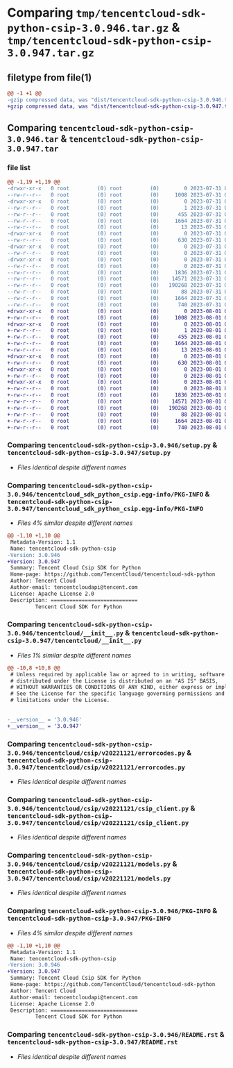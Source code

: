 # Comparing `tmp/tencentcloud-sdk-python-csip-3.0.946.tar.gz` & `tmp/tencentcloud-sdk-python-csip-3.0.947.tar.gz`

## filetype from file(1)

```diff
@@ -1 +1 @@
-gzip compressed data, was "dist/tencentcloud-sdk-python-csip-3.0.946.tar", last modified: Mon Jul 31 00:23:41 2023, max compression
+gzip compressed data, was "dist/tencentcloud-sdk-python-csip-3.0.947.tar", last modified: Tue Aug  1 00:34:52 2023, max compression
```

## Comparing `tencentcloud-sdk-python-csip-3.0.946.tar` & `tencentcloud-sdk-python-csip-3.0.947.tar`

### file list

```diff
@@ -1,19 +1,19 @@
-drwxr-xr-x   0 root         (0) root         (0)        0 2023-07-31 00:23:41.000000 tencentcloud-sdk-python-csip-3.0.946/
--rw-r--r--   0 root         (0) root         (0)     1008 2023-07-31 00:23:41.000000 tencentcloud-sdk-python-csip-3.0.946/setup.py
-drwxr-xr-x   0 root         (0) root         (0)        0 2023-07-31 00:23:41.000000 tencentcloud-sdk-python-csip-3.0.946/tencentcloud_sdk_python_csip.egg-info/
--rw-r--r--   0 root         (0) root         (0)        1 2023-07-31 00:23:41.000000 tencentcloud-sdk-python-csip-3.0.946/tencentcloud_sdk_python_csip.egg-info/dependency_links.txt
--rw-r--r--   0 root         (0) root         (0)      455 2023-07-31 00:23:41.000000 tencentcloud-sdk-python-csip-3.0.946/tencentcloud_sdk_python_csip.egg-info/SOURCES.txt
--rw-r--r--   0 root         (0) root         (0)     1664 2023-07-31 00:23:41.000000 tencentcloud-sdk-python-csip-3.0.946/tencentcloud_sdk_python_csip.egg-info/PKG-INFO
--rw-r--r--   0 root         (0) root         (0)       13 2023-07-31 00:23:41.000000 tencentcloud-sdk-python-csip-3.0.946/tencentcloud_sdk_python_csip.egg-info/top_level.txt
-drwxr-xr-x   0 root         (0) root         (0)        0 2023-07-31 00:23:41.000000 tencentcloud-sdk-python-csip-3.0.946/tencentcloud/
--rw-r--r--   0 root         (0) root         (0)      630 2023-07-31 00:23:41.000000 tencentcloud-sdk-python-csip-3.0.946/tencentcloud/__init__.py
-drwxr-xr-x   0 root         (0) root         (0)        0 2023-07-31 00:23:41.000000 tencentcloud-sdk-python-csip-3.0.946/tencentcloud/csip/
--rw-r--r--   0 root         (0) root         (0)        0 2023-07-31 00:23:41.000000 tencentcloud-sdk-python-csip-3.0.946/tencentcloud/csip/__init__.py
-drwxr-xr-x   0 root         (0) root         (0)        0 2023-07-31 00:23:41.000000 tencentcloud-sdk-python-csip-3.0.946/tencentcloud/csip/v20221121/
--rw-r--r--   0 root         (0) root         (0)        0 2023-07-31 00:23:41.000000 tencentcloud-sdk-python-csip-3.0.946/tencentcloud/csip/v20221121/__init__.py
--rw-r--r--   0 root         (0) root         (0)     1836 2023-07-31 00:23:41.000000 tencentcloud-sdk-python-csip-3.0.946/tencentcloud/csip/v20221121/errorcodes.py
--rw-r--r--   0 root         (0) root         (0)    14571 2023-07-31 00:23:41.000000 tencentcloud-sdk-python-csip-3.0.946/tencentcloud/csip/v20221121/csip_client.py
--rw-r--r--   0 root         (0) root         (0)   190268 2023-07-31 00:23:41.000000 tencentcloud-sdk-python-csip-3.0.946/tencentcloud/csip/v20221121/models.py
--rw-r--r--   0 root         (0) root         (0)       88 2023-07-31 00:23:41.000000 tencentcloud-sdk-python-csip-3.0.946/setup.cfg
--rw-r--r--   0 root         (0) root         (0)     1664 2023-07-31 00:23:41.000000 tencentcloud-sdk-python-csip-3.0.946/PKG-INFO
--rw-r--r--   0 root         (0) root         (0)      740 2023-07-31 00:23:41.000000 tencentcloud-sdk-python-csip-3.0.946/README.rst
+drwxr-xr-x   0 root         (0) root         (0)        0 2023-08-01 00:34:52.000000 tencentcloud-sdk-python-csip-3.0.947/
+-rw-r--r--   0 root         (0) root         (0)     1008 2023-08-01 00:34:52.000000 tencentcloud-sdk-python-csip-3.0.947/setup.py
+drwxr-xr-x   0 root         (0) root         (0)        0 2023-08-01 00:34:52.000000 tencentcloud-sdk-python-csip-3.0.947/tencentcloud_sdk_python_csip.egg-info/
+-rw-r--r--   0 root         (0) root         (0)        1 2023-08-01 00:34:52.000000 tencentcloud-sdk-python-csip-3.0.947/tencentcloud_sdk_python_csip.egg-info/dependency_links.txt
+-rw-r--r--   0 root         (0) root         (0)      455 2023-08-01 00:34:52.000000 tencentcloud-sdk-python-csip-3.0.947/tencentcloud_sdk_python_csip.egg-info/SOURCES.txt
+-rw-r--r--   0 root         (0) root         (0)     1664 2023-08-01 00:34:52.000000 tencentcloud-sdk-python-csip-3.0.947/tencentcloud_sdk_python_csip.egg-info/PKG-INFO
+-rw-r--r--   0 root         (0) root         (0)       13 2023-08-01 00:34:52.000000 tencentcloud-sdk-python-csip-3.0.947/tencentcloud_sdk_python_csip.egg-info/top_level.txt
+drwxr-xr-x   0 root         (0) root         (0)        0 2023-08-01 00:34:52.000000 tencentcloud-sdk-python-csip-3.0.947/tencentcloud/
+-rw-r--r--   0 root         (0) root         (0)      630 2023-08-01 00:34:52.000000 tencentcloud-sdk-python-csip-3.0.947/tencentcloud/__init__.py
+drwxr-xr-x   0 root         (0) root         (0)        0 2023-08-01 00:34:52.000000 tencentcloud-sdk-python-csip-3.0.947/tencentcloud/csip/
+-rw-r--r--   0 root         (0) root         (0)        0 2023-08-01 00:34:52.000000 tencentcloud-sdk-python-csip-3.0.947/tencentcloud/csip/__init__.py
+drwxr-xr-x   0 root         (0) root         (0)        0 2023-08-01 00:34:52.000000 tencentcloud-sdk-python-csip-3.0.947/tencentcloud/csip/v20221121/
+-rw-r--r--   0 root         (0) root         (0)        0 2023-08-01 00:34:52.000000 tencentcloud-sdk-python-csip-3.0.947/tencentcloud/csip/v20221121/__init__.py
+-rw-r--r--   0 root         (0) root         (0)     1836 2023-08-01 00:34:52.000000 tencentcloud-sdk-python-csip-3.0.947/tencentcloud/csip/v20221121/errorcodes.py
+-rw-r--r--   0 root         (0) root         (0)    14571 2023-08-01 00:34:52.000000 tencentcloud-sdk-python-csip-3.0.947/tencentcloud/csip/v20221121/csip_client.py
+-rw-r--r--   0 root         (0) root         (0)   190268 2023-08-01 00:34:52.000000 tencentcloud-sdk-python-csip-3.0.947/tencentcloud/csip/v20221121/models.py
+-rw-r--r--   0 root         (0) root         (0)       88 2023-08-01 00:34:52.000000 tencentcloud-sdk-python-csip-3.0.947/setup.cfg
+-rw-r--r--   0 root         (0) root         (0)     1664 2023-08-01 00:34:52.000000 tencentcloud-sdk-python-csip-3.0.947/PKG-INFO
+-rw-r--r--   0 root         (0) root         (0)      740 2023-08-01 00:34:52.000000 tencentcloud-sdk-python-csip-3.0.947/README.rst
```

### Comparing `tencentcloud-sdk-python-csip-3.0.946/setup.py` & `tencentcloud-sdk-python-csip-3.0.947/setup.py`

 * *Files identical despite different names*

### Comparing `tencentcloud-sdk-python-csip-3.0.946/tencentcloud_sdk_python_csip.egg-info/PKG-INFO` & `tencentcloud-sdk-python-csip-3.0.947/tencentcloud_sdk_python_csip.egg-info/PKG-INFO`

 * *Files 4% similar despite different names*

```diff
@@ -1,10 +1,10 @@
 Metadata-Version: 1.1
 Name: tencentcloud-sdk-python-csip
-Version: 3.0.946
+Version: 3.0.947
 Summary: Tencent Cloud Csip SDK for Python
 Home-page: https://github.com/TencentCloud/tencentcloud-sdk-python
 Author: Tencent Cloud
 Author-email: tencentcloudapi@tencent.com
 License: Apache License 2.0
 Description: ============================
         Tencent Cloud SDK for Python
```

### Comparing `tencentcloud-sdk-python-csip-3.0.946/tencentcloud/__init__.py` & `tencentcloud-sdk-python-csip-3.0.947/tencentcloud/__init__.py`

 * *Files 1% similar despite different names*

```diff
@@ -10,8 +10,8 @@
 # Unless required by applicable law or agreed to in writing, software
 # distributed under the License is distributed on an "AS IS" BASIS,
 # WITHOUT WARRANTIES OR CONDITIONS OF ANY KIND, either express or implied.
 # See the License for the specific language governing permissions and
 # limitations under the License.
 
 
-__version__ = '3.0.946'
+__version__ = '3.0.947'
```

### Comparing `tencentcloud-sdk-python-csip-3.0.946/tencentcloud/csip/v20221121/errorcodes.py` & `tencentcloud-sdk-python-csip-3.0.947/tencentcloud/csip/v20221121/errorcodes.py`

 * *Files identical despite different names*

### Comparing `tencentcloud-sdk-python-csip-3.0.946/tencentcloud/csip/v20221121/csip_client.py` & `tencentcloud-sdk-python-csip-3.0.947/tencentcloud/csip/v20221121/csip_client.py`

 * *Files identical despite different names*

### Comparing `tencentcloud-sdk-python-csip-3.0.946/tencentcloud/csip/v20221121/models.py` & `tencentcloud-sdk-python-csip-3.0.947/tencentcloud/csip/v20221121/models.py`

 * *Files identical despite different names*

### Comparing `tencentcloud-sdk-python-csip-3.0.946/PKG-INFO` & `tencentcloud-sdk-python-csip-3.0.947/PKG-INFO`

 * *Files 4% similar despite different names*

```diff
@@ -1,10 +1,10 @@
 Metadata-Version: 1.1
 Name: tencentcloud-sdk-python-csip
-Version: 3.0.946
+Version: 3.0.947
 Summary: Tencent Cloud Csip SDK for Python
 Home-page: https://github.com/TencentCloud/tencentcloud-sdk-python
 Author: Tencent Cloud
 Author-email: tencentcloudapi@tencent.com
 License: Apache License 2.0
 Description: ============================
         Tencent Cloud SDK for Python
```

### Comparing `tencentcloud-sdk-python-csip-3.0.946/README.rst` & `tencentcloud-sdk-python-csip-3.0.947/README.rst`

 * *Files identical despite different names*

